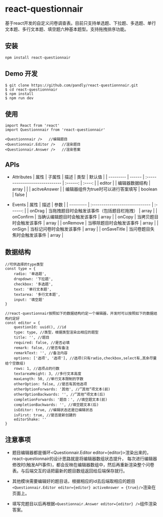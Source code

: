 # react-questionnair

基于react开发的自定义问卷调查表。目前只支持单选题、下拉题、多选题、单行文本题、多行文本题、填空题六种基本题型。支持拖拽排序功能。

## 安装 

    npm install react-questionnair

## Demo 开发

```shell
$ git clone https://github.com/pandly/react-questionnnair.git
$ cd react-questionnnair
$ npm install
$ npm run dev

```

## 使用

```shell
import React from 'react'
import Questionnnair from 'react-questionnair'

<Questionnnair />   //编辑题目
<Questionnair.Editor />   //渲染题目
<Questionnair.Answer />   //渲染答案

```

## APIs

- Attributes
| 属性      | 子属性 | 描述                            |   类型   | 默认值 |
| --------- | ------ | :------------------------------ | :------: | :----: |
| editor |        | 编辑器数据结构                  |  array  |        |
| acitveAnswer      |        | 编辑器组件为true时可以进行答案填写                            |   boolean   |    false    |

- Events
| 属性       | 描述                            |   参数   |
| --------- | :------------------------------ | :------: |
| onDrag       | 当拖拽题目时会触发该事件（包括题目栏拖拽）  | array |
| onConfirm    | 当确认编辑题目时会触发该事件              | array |
| onCopy       | 当拷贝题目时会触发该事件                 | array |
| onRemove     | 当移除题目时会触发该事件                 | array |
| onSign       | 当标记问卷时会触发该事件                 | array |
| onSaveTitle  | 当问卷题目失焦时会触发该事件              | array |

## 数据结构

```
//可供选择的type类型
const type = {
	radio: '单选题',
	dropdown: '下拉题',
	checkbox: '多选题',
	text: '单行文本题',
	textarea: '多行文本题',
	input: '填空题'
}

//react-questionnair按照如下的数据结构约定一个编辑器，开发时可以按照如下的数据结构约定好
const editor = {
    questionId: uuid(), //id
    type: type, //类型，根据类型渲染出相应的题型
    title: '', //题目
    required: false, //是否必填
    remark: false, //是否有备注
    remarkText: '', //备注内容
    options: ['选项', '选项'], //选项(只有radio,checkbox,select有,其余尽量给个空数组)
    rows: 1, //选项占的行数
    textareaHeight: 3, //多行文本高度
    maxLength: 50, //单行文本限制的字数
    otherOption: false, //是否有其他选项
    otherOptionForwards: '其他', //”其他“项文本(前)
    otherOptionBackwards: '', //”其他“项文本(后)
    completionForwards: '题目：', //填空题文本(前)
    completionBackwards: '', //填空题文本(后)
    isEditor: true, //编辑状态还是已编辑状态
    isFirst: true, //是否是新创建的
    editorShake: ''
}

```

## 注意事项

* 题目编辑器都是循环<Questionnair.Editor editor={editor}>渲染出来的，react-questionnair的设计思路就是将编辑器数组状态提升，
  每次进行编辑器修改时(触发API事件)，都会反映在编辑器数组中，然后再重新渲染整个问卷表。与后端交互的话把最新的题目数组返回给后端保存就行。
  
* 其他模块需要编辑好的题目话，根据相应的id去后端取相应的题目`<Questionnair.Editor editor={editor} activeAnswer = {true}/>`渲染在页面上。

* 填写完题目以后再根据`<Questionnair.Answer editor={editor} />`组件渲染答案。
